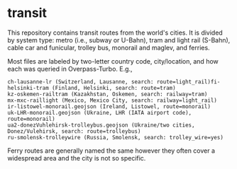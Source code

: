 # transit

This repository contains transit routes from the world's cities. It is divided by system type: metro (i.e., subway or U-Bahn), tram and light rail (S-Bahn), cable car and funicular, trolley bus, monorail and maglev, and ferries.

Most files are labeled by two-letter country code, city/location, and how each was queried in Overpass-Turbo. E.g.,

	ch-lausanne-lr (Switzerland, Lausanne, search: route=light_rail)fi-helsinki-tram (Finland, Helsinki, search: route=tram)
	kz-oskemen-railtram (Kazakhstan, Oskemen, search: railway=tram)
	mx-mxc-raillight (Mexico, Mexico City, search: railway=light_rail)
	ir-listowel-monorail.geojson (Ireland, Listowel, route=monorail)
	uk-LHR-monorail.geojson (Ukraine, LHR (IATA airport code), route=monorail)
	ua2-donezVuhlehirsk-trolleybus.geojson (Ukraine/two cities, Donez/Vulehirsk, search: route=trolleybus)
	ru-smolensk-trolleywire (Russia, Smolensk, search: trolley_wire=yes)

Ferry routes are generally named the same however they often cover a widespread area and the city is not so specific. 

